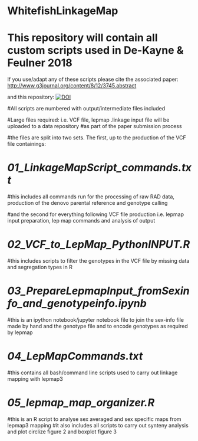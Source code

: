 # WhitefishLinkageMap
# This repository will contain all custom scripts used in De-Kayne & Feulner 2018

If you use/adapt any of these scripts please cite the associated paper:
http://www.g3journal.org/content/8/12/3745.abstract

and this repository: 
[![DOI](https://zenodo.org/badge/130111646.svg)](https://zenodo.org/badge/latestdoi/130111646)


#All scripts are numbered with output/intermediate files included

#Large files required: i.e. VCF file, lepmap .linkage input file will be uploaded to a data repository
#as part of the paper submission process

#the files are split into two sets. The first, up to the production of the VCF file containings:
# *01_LinkageMapScript_commands.txt*
#this includes all commands run for the processing of raw RAD data, production of the denovo parental reference and genotype calling
            
#and the second for everything following VCF file production i.e. lepmap input preparation, lep map commands and analysis of output
# *02_VCF_to_LepMap_PythonINPUT.R*
#this includes scripts to filter the genotypes in the VCF file by missing data and segregation types in R
# *03_PrepareLepmapInput_fromSexinfo_and_genotypeinfo.ipynb*
#this is an ipython notebook/jupyter notebook file to join the sex-info file made by hand and the genotype file and to encode genotypes as required by lepmap
# *04_LepMapCommands.txt*
#this contains all bash/command line scripts used to carry out linkage mapping with lepmap3
# *05_lepmap_map_organizer.R*
#this is an R script to analyse sex averaged and sex specific maps from lepmap3 mapping
#it also includes all scripts to carry out synteny analysis and plot circlize figure 2 and boxplot figure 3
